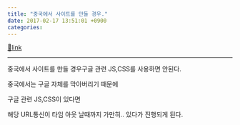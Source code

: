 ```yaml
---
title: "중국에서 사이트를 만들 경우."
date: 2017-02-17 13:51:01 +0900
categories: 
---
```

[🔗link](http://www.mins01.com/mh/tech/read/1055)
***


중국에서 사이트를 만들 경우구글 관련 JS,CSS를 사용하면 안된다.

  


중국에서는 구글 자체를 막아버리기 때문에

구글 관련 JS,CSS이 있다면

해당 URL통신이 타임 아웃 날때까지 가만히.. 있다가 진행되게 된다.

 


